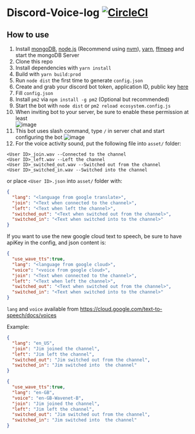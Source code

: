 # Discord-Voice-log [![CircleCI](https://circleci.com/gh/jimchen5209/Discord-Voice-log.svg?style=svg)](https://circleci.com/gh/jimchen5209/Discord-Voice-log)

## How to use

1. Install [mongoDB](https://www.mongodb.com/download-center/community), [node.js](https://nodejs.org/en/) (Recommend using [nvm](https://github.com/nvm-sh/nvm)), [yarn](https://yarnpkg.com/), [ffmpeg](https://ffmpeg.org/) and start the mongoDB Server
2. Clone this repo
3. Install dependencies with `yarn install`
4. Build with `yarn build:prod`
5. Run `node dist` the first time to generate `config.json`
6. Create and grab your discord bot token, application ID, public key [here](https://discordapp.com/developers/applications/)
7. Fill `config.json`
8. Install `pm2` via `npm install -g pm2` (Optional but recommended)
9. Start the bot with `node dist` or `pm2 reload ecosystem.config.js`
10. When inviting bot to your server, be sure to enable these permission at least  
![image](https://user-images.githubusercontent.com/10269287/149659808-a51a571f-7ef2-43cf-b415-6220a56847a4.png)  
11. This bot uses slash command, type `/` in server chat and start configuring the bot
![image](https://user-images.githubusercontent.com/10269287/149659879-8be3aecb-d8b6-4a7c-b06f-43776dfe2233.png)
12. For the voice activity sound, put the following file into `asset/` folder:
```
<User ID>_join.wav --Connected to the channel
<User ID>_left.wav --Left the channel
<User ID>_switched_out.wav --Switched out from the channel
<User ID>_switched_in.wav --Switched into the channel
```
or place `<User ID>.json` into `asset/` folder with:
```json
{
  "lang": "<language from google translate>",
  "join": "<Text when connected to the channel>",
  "left": "<Text when left the channel>",
  "switched_out": "<Text when switched out from the channel>",
  "switched_in": "<Text when switched into to the channel>"
}
```
If you want to use the new google cloud text to speech, be sure to have apiKey in the config, and json content is:
```json
{
  "use_wave_tts":true,
  "lang": "<language from google cloud>",
  "voice": "<voice from google cloud>",
  "join": "<Text when connected to the channel>",
  "left": "<Text when left the channel>",
  "switched_out": "<Text when switched out from the channel>",
  "switched_in": "<Text when switched into to the channel>"
}
```
`lang` and `voice` available from https://cloud.google.com/text-to-speech/docs/voices

Example:

```json
{
  "lang": "en_US",
  "join": "Jim joined the channel",
  "left": "Jim left the channel",
  "switched_out": "Jim switched out from the channel",
  "switched_in": "Jim switched into  the channel"
}
```
```json
{
  "use_wave_tts":true,
  "lang": "en-GB",
  "voice": "en-GB-Wavenet-B",
  "join": "Jim joined the channel",
  "left": "Jim left the channel",
  "switched_out": "Jim switched out from the channel",
  "switched_in": "Jim switched into  the channel"
}
```
